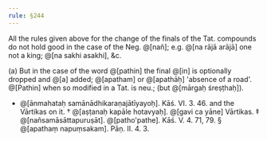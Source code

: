 ```yaml
---
rule: §244
---
```


All the rules given above for the change of the finals of the Tat. compounds do not hold good in the case of the Neg. @[nañ]; e.g. @[na rājā arājā] one not a king; @[na sakhi asakhi], &c.

(a) But in the case of the word @[pathin] the final @[in] is optionally dropped and @[a] added; @[apatham] or @[apathāḥ] 'absence of a road'. @[Pathin] when so modified in a Tat. is neu.; (but @[mārgaḥ śreṣṭhaḥ]).

- @[ānmahataḥ samānādhikaraṇajātīyayoḥ]. Kāś. VI. 3. 46. and the Vārtikas on it.
† @[aṣṭanaḥ kapāle hotavyaḥ]. @[gavi ca yāne] Vārtikas.
‡ @[nañsamāsāttapuruṣāt]. @[patho'pathe]. Kāś. V. 4. 71, 79.
§ @[apathaṃ napuṃsakam]. Pāṇ. II. 4. 3.